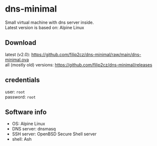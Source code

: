 # dns-minimal
Small virtual machine with dns server inside.  
Latest version is based on: Alpine Linux

## Download
latest (v2.0): https://github.com/filip2cz/dns-minimal/raw/main/dns-minimal.ova  
all (mostly old) versions: https://github.com/filip2cz/dns-minimal/releases

## credentials
user: `root`  
password: `root`  

## Software info
- OS: Alpine Linux
- DNS server: dnsmasq
- SSH server: OpenBSD Secure Shell server
- shell: Ash